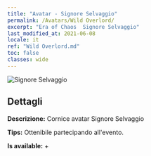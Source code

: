 ```yaml
---
title: "Avatar - Signore Selvaggio"
permalink: /Avatars/Wild Overlord/
excerpt: "Era of Chaos  Signore Selvaggio"
last_modified_at: 2021-06-08
locale: it
ref: "Wild Overlord.md"
toc: false
classes: wide
---
```

 ![Signore Selvaggio](/images/a/avatarFrame_98.png)

## Dettagli

 **Descrizione:** Cornice avatar Signore Selvaggio 

 **Tips:** Ottenibile partecipando all'evento. 

 **Is available:**  + 

